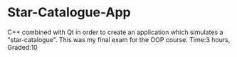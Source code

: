 # Star-Catalogue-App
C++ combined with Qt in order to create an application which simulates a "star-catalogue". This was my final exam for the OOP course. Time:3 hours, Graded:10
